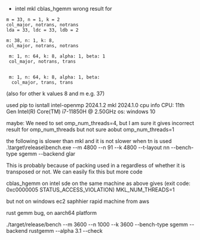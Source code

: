 - intel mkl cblas_hgemm wrong result for 
```
m = 33, n = 1, k = 2 
col_major, notrans, notrans
lda = 33, ldc = 33, ldb = 2

m: 38, n: 1, k: 8,
col_major, notrans, notrans

 m: 1, n: 64, k: 8, alpha: 1, beta: 1
 col_major, notrans, trans


 m: 1, n: 64, k: 8, alpha: 1, beta: 
  col_major, trans, trans
```

(also for other k values 8 and m e.g. 37)


used pip to isntall
intel-openmp 2024.1.2
mkl          2024.1.0
cpu info
CPU: 11th Gen Intel(R) Core(TM) i7-11850H @ 2.50GHz
os: windows 10


maybe: We need to set omp_num_threads=4, but I am sure it gives incorrect result for omp_num_threads
but not sure aobut omp_num_threads=1


the following is slower than mkl and it is not slower when tn is used
 .\target\release\bench.exe --m 4800 --n 91 --k 4800 --t-layout nn --bench-type sgemm --backend glar

This is probably because of packing used in a regardless of whether it is transposed or not.
We can easily fix this but more code

cblas_hgemm on intel sde on the same machine as above gives (exit code: 0xc0000005 STATUS_ACCESS_VIOLATION)
MKL_NUM_THREADS=1

but not on windows ec2 saphhier rapid machine from aws



rust gemm bug, on aarch64 platform

./target/release/bench --m 3600 --n 1000 --k 3600 --bench-type sgemm --backend rustgemm --alpha 3.1 --check